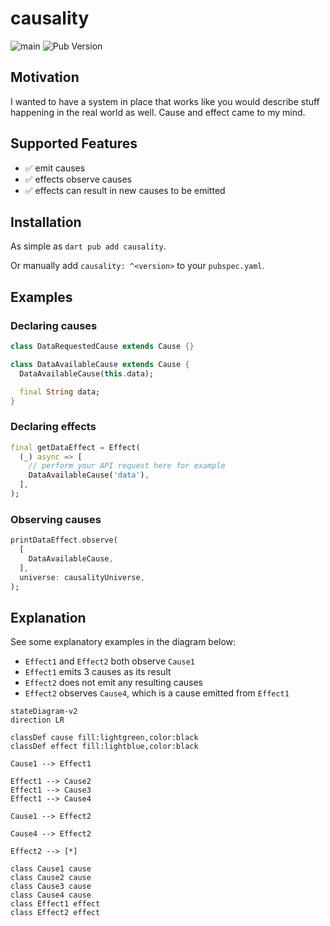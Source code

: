 # causality

![main](https://github.com/Goddchen/causality/actions/workflows/main.yaml/badge.svg)
![Pub Version](https://img.shields.io/pub/v/causality)

## Motivation

I wanted to have a system in place that works like you would describe stuff
happening in the real world as well. Cause and effect came to my mind.

## Supported Features

- ✅ emit causes
- ✅ effects observe causes
- ✅ effects can result in new causes to be emitted

## Installation

As simple as `dart pub add causality`.

Or manually add `causality: ^<version>` to your `pubspec.yaml`.

## Examples

### Declaring causes

```dart
class DataRequestedCause extends Cause {}

class DataAvailableCause extends Cause {
  DataAvailableCause(this.data);

  final String data;
}
```

### Declaring effects

```dart
final getDataEffect = Effect(
  (_) async => [
    // perform your API request here for example
    DataAvailableCause('data'),
  ],
);
```

### Observing causes

```dart
printDataEffect.observe(
  [
    DataAvailableCause,
  ],
  universe: causalityUniverse,
);
```

## Explanation

See some explanatory examples in the diagram below:

- `Effect1` and `Effect2` both observe `Cause1`
- `Effect1` emits 3 causes as its result
- `Effect2` does not emit any resulting causes
- `Effect2` observes `Cause4`, which is a cause emitted from `Effect1`

```mermaid
stateDiagram-v2
direction LR

classDef cause fill:lightgreen,color:black
classDef effect fill:lightblue,color:black

Cause1 --> Effect1

Effect1 --> Cause2
Effect1 --> Cause3
Effect1 --> Cause4

Cause1 --> Effect2

Cause4 --> Effect2

Effect2 --> [*]

class Cause1 cause
class Cause2 cause
class Cause3 cause
class Cause4 cause
class Effect1 effect
class Effect2 effect
```
